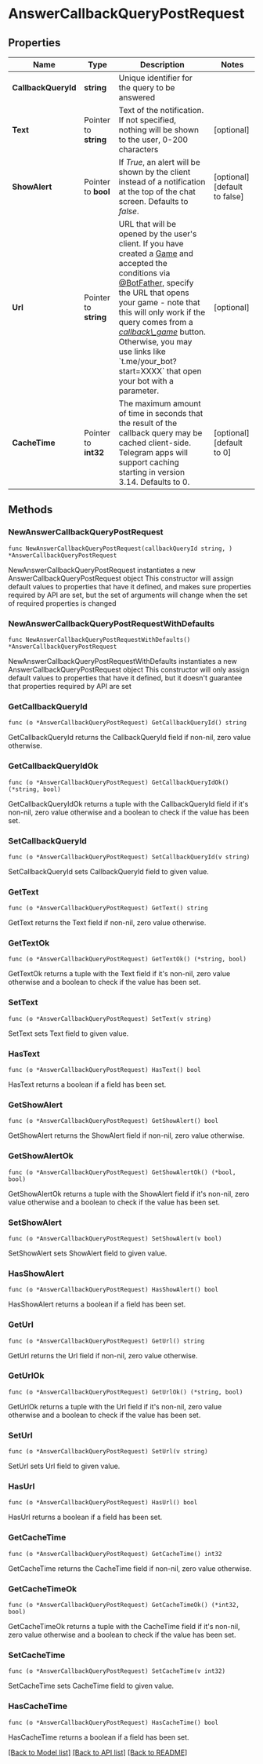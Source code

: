 # AnswerCallbackQueryPostRequest

## Properties

Name | Type | Description | Notes
------------ | ------------- | ------------- | -------------
**CallbackQueryId** | **string** | Unique identifier for the query to be answered | 
**Text** | Pointer to **string** | Text of the notification. If not specified, nothing will be shown to the user, 0-200 characters | [optional] 
**ShowAlert** | Pointer to **bool** | If *True*, an alert will be shown by the client instead of a notification at the top of the chat screen. Defaults to *false*. | [optional] [default to false]
**Url** | Pointer to **string** | URL that will be opened by the user&#39;s client. If you have created a [Game](https://core.telegram.org/bots/api/#game) and accepted the conditions via [@BotFather](https://t.me/botfather), specify the URL that opens your game - note that this will only work if the query comes from a [*callback\\_game*](https://core.telegram.org/bots/api/#inlinekeyboardbutton) button.    Otherwise, you may use links like &#x60;t.me/your_bot?start&#x3D;XXXX&#x60; that open your bot with a parameter. | [optional] 
**CacheTime** | Pointer to **int32** | The maximum amount of time in seconds that the result of the callback query may be cached client-side. Telegram apps will support caching starting in version 3.14. Defaults to 0. | [optional] [default to 0]

## Methods

### NewAnswerCallbackQueryPostRequest

`func NewAnswerCallbackQueryPostRequest(callbackQueryId string, ) *AnswerCallbackQueryPostRequest`

NewAnswerCallbackQueryPostRequest instantiates a new AnswerCallbackQueryPostRequest object
This constructor will assign default values to properties that have it defined,
and makes sure properties required by API are set, but the set of arguments
will change when the set of required properties is changed

### NewAnswerCallbackQueryPostRequestWithDefaults

`func NewAnswerCallbackQueryPostRequestWithDefaults() *AnswerCallbackQueryPostRequest`

NewAnswerCallbackQueryPostRequestWithDefaults instantiates a new AnswerCallbackQueryPostRequest object
This constructor will only assign default values to properties that have it defined,
but it doesn't guarantee that properties required by API are set

### GetCallbackQueryId

`func (o *AnswerCallbackQueryPostRequest) GetCallbackQueryId() string`

GetCallbackQueryId returns the CallbackQueryId field if non-nil, zero value otherwise.

### GetCallbackQueryIdOk

`func (o *AnswerCallbackQueryPostRequest) GetCallbackQueryIdOk() (*string, bool)`

GetCallbackQueryIdOk returns a tuple with the CallbackQueryId field if it's non-nil, zero value otherwise
and a boolean to check if the value has been set.

### SetCallbackQueryId

`func (o *AnswerCallbackQueryPostRequest) SetCallbackQueryId(v string)`

SetCallbackQueryId sets CallbackQueryId field to given value.


### GetText

`func (o *AnswerCallbackQueryPostRequest) GetText() string`

GetText returns the Text field if non-nil, zero value otherwise.

### GetTextOk

`func (o *AnswerCallbackQueryPostRequest) GetTextOk() (*string, bool)`

GetTextOk returns a tuple with the Text field if it's non-nil, zero value otherwise
and a boolean to check if the value has been set.

### SetText

`func (o *AnswerCallbackQueryPostRequest) SetText(v string)`

SetText sets Text field to given value.

### HasText

`func (o *AnswerCallbackQueryPostRequest) HasText() bool`

HasText returns a boolean if a field has been set.

### GetShowAlert

`func (o *AnswerCallbackQueryPostRequest) GetShowAlert() bool`

GetShowAlert returns the ShowAlert field if non-nil, zero value otherwise.

### GetShowAlertOk

`func (o *AnswerCallbackQueryPostRequest) GetShowAlertOk() (*bool, bool)`

GetShowAlertOk returns a tuple with the ShowAlert field if it's non-nil, zero value otherwise
and a boolean to check if the value has been set.

### SetShowAlert

`func (o *AnswerCallbackQueryPostRequest) SetShowAlert(v bool)`

SetShowAlert sets ShowAlert field to given value.

### HasShowAlert

`func (o *AnswerCallbackQueryPostRequest) HasShowAlert() bool`

HasShowAlert returns a boolean if a field has been set.

### GetUrl

`func (o *AnswerCallbackQueryPostRequest) GetUrl() string`

GetUrl returns the Url field if non-nil, zero value otherwise.

### GetUrlOk

`func (o *AnswerCallbackQueryPostRequest) GetUrlOk() (*string, bool)`

GetUrlOk returns a tuple with the Url field if it's non-nil, zero value otherwise
and a boolean to check if the value has been set.

### SetUrl

`func (o *AnswerCallbackQueryPostRequest) SetUrl(v string)`

SetUrl sets Url field to given value.

### HasUrl

`func (o *AnswerCallbackQueryPostRequest) HasUrl() bool`

HasUrl returns a boolean if a field has been set.

### GetCacheTime

`func (o *AnswerCallbackQueryPostRequest) GetCacheTime() int32`

GetCacheTime returns the CacheTime field if non-nil, zero value otherwise.

### GetCacheTimeOk

`func (o *AnswerCallbackQueryPostRequest) GetCacheTimeOk() (*int32, bool)`

GetCacheTimeOk returns a tuple with the CacheTime field if it's non-nil, zero value otherwise
and a boolean to check if the value has been set.

### SetCacheTime

`func (o *AnswerCallbackQueryPostRequest) SetCacheTime(v int32)`

SetCacheTime sets CacheTime field to given value.

### HasCacheTime

`func (o *AnswerCallbackQueryPostRequest) HasCacheTime() bool`

HasCacheTime returns a boolean if a field has been set.


[[Back to Model list]](../README.md#documentation-for-models) [[Back to API list]](../README.md#documentation-for-api-endpoints) [[Back to README]](../README.md)


